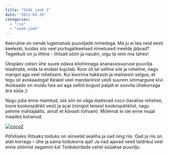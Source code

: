 ```yaml
---
title: "Söök jook 1"
date: "2013-03-26"
categories: 
  - "rio"
  - "sook-jook"
---
```


Keeruline on nende lugematute puuviljade nimedega. Ma ju ei tea neid eesti keeleski, kuidas siis veel portugalikeelsed nimetused meelde jäävad? Tegelikult on ju lihtne - lihtsalt söön ja naudin, olgu ta nimi mis tahes!

Ükspäev ostsin ühe suure odava kilohinnaga ananassisuuruse puuvilja teadmata, mida ta endast kujutab. Koor oli tal selline sile ja roheline, nagu mangol aga veel rohelisem. Kui koorima hakkasin ja maitsesin selgus, et tegu oli avokaadoga! Keskel veel mandariinist veidi suurem ümmargune kivi. Avokaado on muidu hea asi aga sellist kogust paljalt ei soovita ühekorraga ära süüa ;)

Nagu juba enne mainitud, siis siin on väga maitsvad coco (tavalise rohelise, toore kookospähkli vesi) ja açai (mingist teisest kookospähklist, nagu pehme mahlajäätis, ainult et kõvasti toitvam). Mõlemat ei ole enne mujal maades kohanud.

[![coco2](images/coco2_thumb.jpg "coco2")](http://kristjanroosild.files.wordpress.com/2013/03/coco2.jpg)

Põhiliseks lihtsaks toiduks on siinsetel sealiha ja oad ning riis. Oad ja riis on alati korraga – ühe ja sama toidukorra ajal! Ja nad ajavad need taldrikul veel enne söömist segamini ka! Toidukordade vahel süüakse puuvilju.
